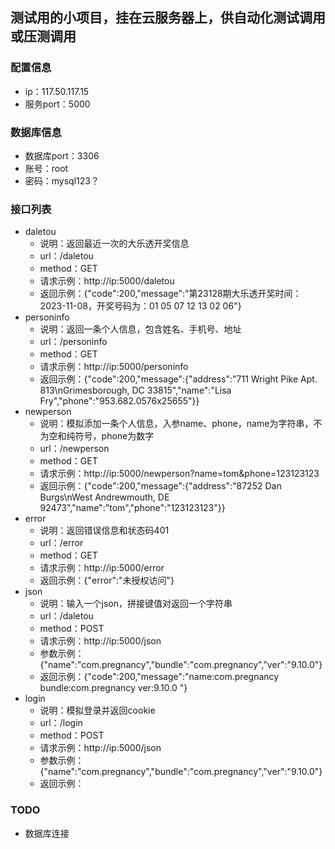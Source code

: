 ## 测试用的小项目，挂在云服务器上，供自动化测试调用或压测调用

### 配置信息
+ ip：117.50.117.15
+ 服务port：5000

### 数据库信息
+ 数据库port：3306
+ 账号：root
+ 密码：mysql123？

### 接口列表
+ daletou
  + 说明：返回最近一次的大乐透开奖信息
  + url：/daletou
  + method：GET
  + 请求示例：http://ip:5000/daletou
  + 返回示例：{"code":200,"message":"第23128期大乐透开奖时间：2023-11-08，开奖号码为：01 05 07 12 13 02 06"}
+ personinfo
  + 说明：返回一条个人信息，包含姓名、手机号、地址
  + url：/personinfo
  + method：GET
  + 请求示例：http://ip:5000/personinfo
  + 返回示例：{"code":200,"message":{"address":"711 Wright Pike Apt. 813\nGrimesborough, DC 33815","name":"Lisa Fry","phone":"953.682.0576x25655"}}
+ newperson
  + 说明：模拟添加一条个人信息，入参name、phone，name为字符串，不为空和纯符号，phone为数字
  + url：/newperson
  + method：GET
  + 请求示例：http://ip:5000/newperson?name=tom&phone=123123123
  + 返回示例：{"code":200,"message":{"address":"87252 Dan Burgs\nWest Andrewmouth, DE 92473","name":"tom","phone":"123123123"}}
+ error
  + 说明：返回错误信息和状态码401
  + url：/error
  + method：GET
  + 请求示例：http://ip:5000/error
  + 返回示例：{"error":"未授权访问"}
+ json
  + 说明：输入一个json，拼接键值对返回一个字符串
  + url：/daletou
  + method：POST
  + 请求示例：http://ip:5000/json
  + 参数示例：{"name":"com.pregnancy","bundle":"com.pregnancy","ver":"9.10.0"}
  + 返回示例：{"code":200,"message":"name:com.pregnancy bundle:com.pregnancy ver:9.10.0 "}
+ login
  + 说明：模拟登录并返回cookie
  + url：/login
  + method：POST
  + 请求示例：http://ip:5000/json
  + 参数示例：{"name":"com.pregnancy","bundle":"com.pregnancy","ver":"9.10.0"}
  + 返回示例：
### TODO
+ 数据库连接